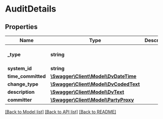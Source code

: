 # AuditDetails

## Properties
Name | Type | Description | Notes
------------ | ------------- | ------------- | -------------
**_type** | **string** |  | [optional] [default to 'AUDIT_DETAILS']
**system_id** | **string** |  | 
**time_committed** | [**\Swagger\Client\Model\DvDateTime**](DvDateTime.md) |  | 
**change_type** | [**\Swagger\Client\Model\DvCodedText**](DvCodedText.md) |  | 
**description** | [**\Swagger\Client\Model\DvText**](DvText.md) |  | [optional] 
**committer** | [**\Swagger\Client\Model\PartyProxy**](PartyProxy.md) |  | 

[[Back to Model list]](../../README.md#documentation-for-models) [[Back to API list]](../../README.md#documentation-for-api-endpoints) [[Back to README]](../../README.md)


